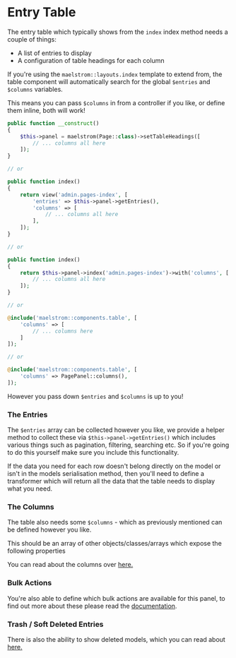 # Entry Table

The entry table which typically shows from the `index` index method needs a couple of things:

- A list of entries to display
- A configuration of table headings for each column

If you're using the `maelstrom::layouts.index` template to extend from, the table component will automatically search for the global `$entries` and `$columns` variables.

This means you can pass `$columns` in from a controller if you like, or define them inline, both will work!

```php
public function __construct()
{
    $this->panel = maelstrom(Page::class)->setTableHeadings([
        // ... columns all here
    ]);
}

// or

public function index()
{
    return view('admin.pages-index', [
        'entries' => $this->panel->getEntries(),
        'columns' => [
            // ... columns all here
        ],
    ]);
}

// or

public function index()
{
    return $this->panel->index('admin.pages-index')->with('columns', [
        // ... columns all here
    ]);
}

// or

@include('maelstrom::components.table', [
    'columns' => [
        // ... columns here
    ]
]);

// or

@include('maelstrom::components.table', [
    'columns' => PagePanel::columns(),
]);
```

However you pass down `$entries` and `$columns` is up to you! 

### The Entries

The `$entries` array can be collected however you like, we provide a helper method to collect these via `$this->panel->getEntries()` which includes various things such as pagination, filtering, searching etc. So if you're going to do this yourself make sure you include this functionality.

If the data you need for each row doesn't belong directly on the model or isn't in the models serialisation method, then you'll need to define a transformer which will return all the data that the table needs to display what you need.

### The Columns

The table also needs some `$columns` - which as previously mentioned can be defined however you like.

This should be an array of other objects/classes/arrays which expose the following properties

You can read about the columns over [here.](./columns.md)


### Bulk Actions

You're also able to define which bulk actions are available for this panel, to find out more about these please read the [documentation](../advance/bulk-actions.md).

### Trash / Soft Deleted Entries

There is also the ability to show deleted models, which you can read about [here.](../advance/trash.md)
